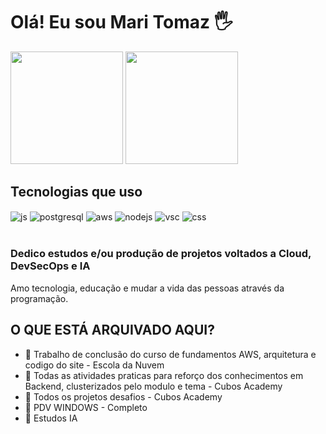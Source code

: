 # Olá! Eu sou Mari Tomaz  🖐️

<img  height="180em" src= "https://github-readme-stats.vercel.app/api?username=mar1tomaz&show_icons=true&theme=radical"/>  <img  height="180em" src= "https://github-readme-stats.vercel.app/api/top-langs/?username=mar1tomaz&layout=compact&langs_count=16&theme=radical"/>


## Tecnologias que uso

<div style="display: inline_block">
  <img align="center" alt="js" src="https://img.shields.io/badge/JavaScript-323330?style=for-the-badge&logo=javascript&logoColor=F7DF1E" />
  <img align="center" alt="postgresql" src="https://img.shields.io/badge/PostgreSQL-316192?style=for-the-badge&logo=postgresql&logoColor=white" />
  <img align="center" alt="aws" src="https://img.shields.io/badge/Amazon_AWS-FF9900?style=for-the-badge&logo=amazonaws&logoColor=white" />
  <img align="center" alt="nodejs" src="https://img.shields.io/badge/Node.js-43853D?style=for-the-badge&logo=node.js&logoColor=white" />
   <img align="center" alt="vsc" src="https://img.shields.io/badge/Visual_Studio_Code-0078D4?style=for-the-badge&logo=visual%20studio%20code&logoColor=white" />
  <img align="center" alt="css" src="https://img.shields.io/badge/CSS-239120?&style=for-the-badge&logo=css3&logoColor=white" />
</div><br/>

### Dedico estudos e/ou produção de projetos voltados a Cloud, DevSecOps e IA
Amo tecnologia, educação e mudar a vida das pessoas através da programação.
## O QUE ESTÁ ARQUIVADO AQUI?

- 👋 Trabalho de conclusão do curso de fundamentos AWS, arquitetura e codigo do site - Escola da Nuvem
- 👀 Todas as atividades praticas para reforço dos conhecimentos em Backend, clusterizados pelo modulo e tema - Cubos Academy
- 🌱 Todos os projetos desafios - Cubos Academy
- 🍔 PDV WINDOWS - Completo
- 🤖 Estudos IA
  

<!---
mar1tomaz/mar1tomaz is a ✨ special ✨ repository because its `README.md` (this file) appears on your GitHub profile.
You can click the Preview link to take a look at your changes.
--->
